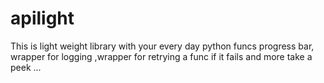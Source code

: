 # apilight
This is light weight library with your every day python funcs
progress bar, wrapper for logging ,wrapper for retrying a func if it fails and more
take a peek ...
